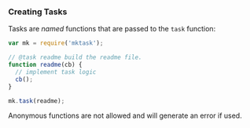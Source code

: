 ### Creating Tasks

Tasks are *named* functions that are passed to the `task` function:

```javascript
var mk = require('mktask');

// @task readme build the readme file.
function readme(cb) {
  // implement task logic
  cb();
}

mk.task(readme);
```

Anonymous functions are not allowed and will generate an error if used.

